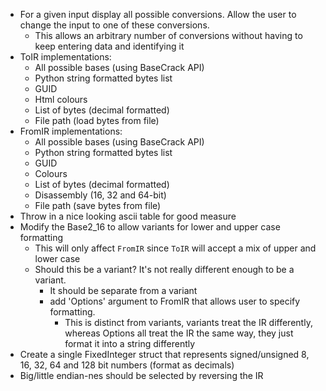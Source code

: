 - For a given input display all possible conversions. Allow the user to change the input to one of these conversions.
  - This allows an arbitrary number of conversions without having to keep entering data and identifying it
- ToIR implementations:
  - All possible bases (using BaseCrack API)
  - Python string formatted bytes list
  - GUID
  - Html colours
  - List of bytes (decimal formatted)
  - File path (load bytes from file)
- FromIR implementations:
  - All possible bases (using BaseCrack API)
  - Python string formatted bytes list
  - GUID
  - Colours
  - List of bytes (decimal formatted)
  - Disassembly (16, 32 and 64-bit)
  - File path (save bytes from file)
- Throw in a nice looking ascii table for good measure  
- Modify the Base2_16 to allow variants for lower and upper case formatting
  - This will only affect `FromIR` since `ToIR` will accept a mix of upper and lower case
  - Should this be a variant? It's not really different enough to be a variant.
    - It should be separate from a variant
    - add 'Options' argument to FromIR that allows user to specify formatting.
      - This is distinct from variants, variants treat the IR differently, whereas Options all treat the IR the same way, they just format it into a string differently
- Create a single FixedInteger struct that represents signed/unsigned 8, 16, 32, 64 and 128 bit numbers (format as decimals)  
- Big/little endian-nes should be selected by reversing the IR 